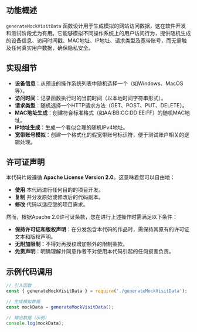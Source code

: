 
## 功能概述

`generateMockVisitData` 函数设计用于生成模拟的网站访问数据，这在软件开发和测试阶段尤为有用。它能够模拟不同操作系统上的用户访问行为，提供随机生成的设备信息、访问时间戳、MAC地址、IP地址、请求类型及宽带账号，而无需触及任何真实用户数据，确保隐私安全。

## 实现细节

- **设备信息**：从预设的操作系统列表中随机选择一个（如Windows、MacOS等）。
- **访问时间**：记录函数执行时的当前时间（以本地时间字符串形式）。
- **请求类型**：随机选择一个HTTP请求方法（GET、POST、PUT、DELETE）。
- **MAC地址生成**：创建符合标准格式（如AA:BB:CC:DD:EE:FF）的随机MAC地址。
- **IP地址生成**：生成一个看似合理的随机IPv4地址。
- **宽带账号模拟**：创建一个格式化的假宽带账号标识符，便于测试账户相关的逻辑处理。

## 许可证声明

本代码片段遵循 **Apache License Version 2.0**。这意味着您可以自由地：

- **使用** 本代码进行任何目的的项目开发。
- **复制** 并分发原始或修改后的代码副本。
- **修改** 代码以适应您的项目需求。

然而，根据Apache 2.0许可证条款，您在进行上述操作时需满足以下条件：

- **保持许可证和版权声明**：在分发包含本代码的作品时，需保持其原有的许可证文本和版权声明。
- **无附加限制**：不得对再授权增加额外的限制条款。
- **免责声明**：明确理解并同意作者不对使用本代码引起的任何损害负责。

## 示例代码调用

```javascript
// 引入函数
const { generateMockVisitData } = require('./generateMockVisitData');

// 生成模拟数据
const mockData = generateMockVisitData();

// 输出数据（示例）
console.log(mockData);
